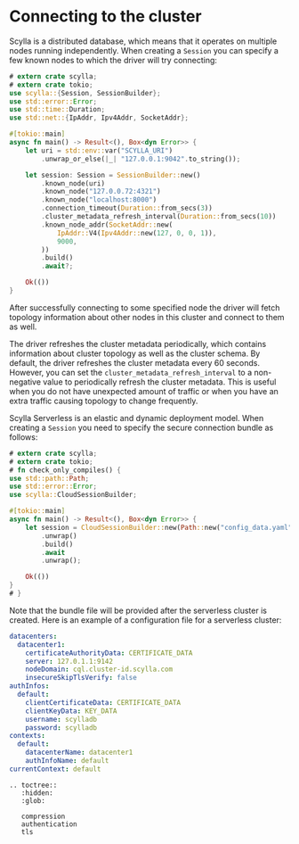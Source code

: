 # Connecting to the cluster

Scylla is a distributed database, which means that it operates on multiple nodes running independently.
When creating a `Session` you can specify a few known nodes to which the driver will try connecting:
```rust
# extern crate scylla;
# extern crate tokio;
use scylla::{Session, SessionBuilder};
use std::error::Error;
use std::time::Duration;
use std::net::{IpAddr, Ipv4Addr, SocketAddr};

#[tokio::main]
async fn main() -> Result<(), Box<dyn Error>> {
    let uri = std::env::var("SCYLLA_URI")
        .unwrap_or_else(|_| "127.0.0.1:9042".to_string());

    let session: Session = SessionBuilder::new()
        .known_node(uri)
        .known_node("127.0.0.72:4321")
        .known_node("localhost:8000")
        .connection_timeout(Duration::from_secs(3))
        .cluster_metadata_refresh_interval(Duration::from_secs(10))
        .known_node_addr(SocketAddr::new(
            IpAddr::V4(Ipv4Addr::new(127, 0, 0, 1)),
            9000,
        ))
        .build()
        .await?;

    Ok(())
}
```

After successfully connecting to some specified node the driver will fetch topology information about
other nodes in this cluster and connect to them as well.

The driver refreshes the cluster metadata periodically, which contains information about cluster topology as well as the cluster schema. By default, the driver refreshes the cluster metadata every 60 seconds. 
However, you can set the `cluster_metadata_refresh_interval` to a non-negative value to periodically refresh the cluster metadata. This is useful when you do not have unexpected amount of traffic or when you have an extra traffic causing topology to change frequently.

Scylla Serverless is an elastic and dynamic deployment model. When creating a `Session` you need to
specify the secure connection bundle as follows:

```rust
# extern crate scylla;
# extern crate tokio;
# fn check_only_compiles() {
use std::path::Path;
use std::error::Error;
use scylla::CloudSessionBuilder;

#[tokio::main]
async fn main() -> Result<(), Box<dyn Error>> {
    let session = CloudSessionBuilder::new(Path::new("config_data.yaml"))
        .unwrap()
        .build()
        .await
        .unwrap();

    Ok(())
}
# }
```

Note that the bundle file will be provided after the serverless cluster is created. Here is an example of a
configuration file for a serverless cluster:

```yaml
datacenters:
  datacenter1:
    certificateAuthorityData: CERTIFICATE_DATA
    server: 127.0.1.1:9142
    nodeDomain: cql.cluster-id.scylla.com
    insecureSkipTlsVerify: false
authInfos:
  default:
    clientCertificateData: CERTIFICATE_DATA
    clientKeyData: KEY_DATA
    username: scylladb
    password: scylladb
contexts:
  default:
    datacenterName: datacenter1
    authInfoName: default
currentContext: default
```

```{eval-rst}
.. toctree::
   :hidden:
   :glob:

   compression
   authentication
   tls

```